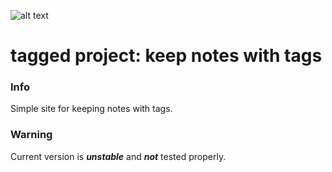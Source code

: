 ![alt text](https://raw.githubusercontent.com/xeliz/tagged/master/static/images/favicon.ico)

# tagged project: keep notes with tags

### Info
Simple site for keeping notes with tags.

### Warning
Current version is **_unstable_** and **_not_** tested properly.
